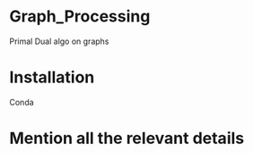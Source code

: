 # Graph_Processing
Primal Dual algo on graphs 


# Installation
Conda

# Mention all the relevant details
